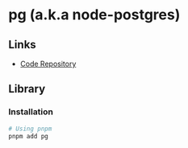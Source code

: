 # pg (a.k.a node-postgres)

## Links

- [Code Repository](https://github.com/brianc/node-postgres)

## Library

### Installation

```sh
# Using pnpm
pnpm add pg
```
